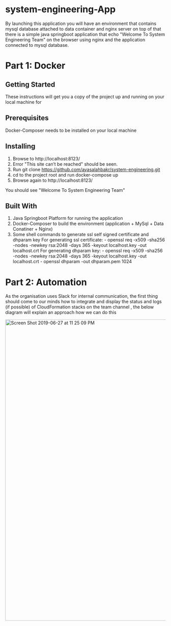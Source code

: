 # system-engineering-App
By launching this application you will have an environment that contains mysql database attached to data container and nginx server on top of that there is a simple java springboot application that echo "Welcome To System Engineering Team" on the browser using nginx and the application connected to mysql database.

# Part 1: Docker

## Getting Started
These instructions will get you a copy of the project up and running on your local machine for 

## Prerequisites
Docker-Composer needs to be installed on your local machine

## Installing
1) Browse to http://localhost:8123/
2) Error "This site can’t be reached" should be seen.
3) Run git clone https://github.com/ayasalahbakr/system-engineering.git
4) cd to the project root and run docker-compose up
5) Browse again to http://localhost:8123/

You should see "Welcome To System Engineering Team"

## Built With
1) Java Springboot Platform for running the application
2) Docker-Composer to build the environment (application + MySql + Data Conatiner + Nginx)
3) Some shell commands to generate ssl self signed certificate and dhparam key
    For generating ssl certificate:
        - openssl req -x509 -sha256 -nodes -newkey rsa:2048 -days 365 -keyout localhost.key -out    localhost.crt
    For generating dhparam key:
        - openssl req -x509 -sha256 -nodes -newkey rsa:2048 -days 365 -keyout localhost.key -out localhost.crt
        - openssl dhparam -out dhparam.pem 1024


# Part 2: Automation

As the organisation uses Slack for internal communication, the first thing should come to our minds how to integrate and display the status and logs (if possible) of CloudFormation stacks on the team channel , the below diagram will explain an approach how we can do this

<img width="947" alt="Screen Shot 2019-06-27 at 11 25 09 PM" src="https://user-images.githubusercontent.com/28259567/60302170-76619800-9933-11e9-82ae-b895b406db4f.png">